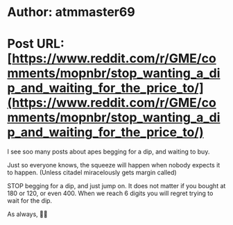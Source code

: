 # Author: atmmaster69
# Post URL: [https://www.reddit.com/r/GME/comments/mopnbr/stop_wanting_a_dip_and_waiting_for_the_price_to/](https://www.reddit.com/r/GME/comments/mopnbr/stop_wanting_a_dip_and_waiting_for_the_price_to/)


I see soo many posts about apes begging for a dip, and waiting to buy. 

Just so everyone knows, the squeeze will happen when nobody expects it to happen. (Unless citadel miracelously gets margin called) 

STOP begging for a dip, and just jump on. It does not matter if you bought at 180 or 120, or even 400. When we reach 6 digits you will regret trying to wait for the dip. 

As always, 💎🤲